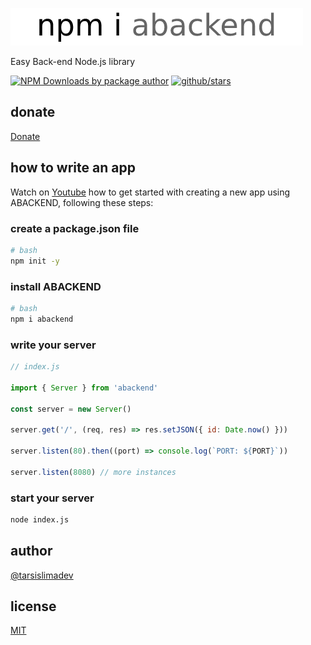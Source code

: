 [![abackend](./images/abackend.png)](https://www.npmjs.com/package/abackend)

Easy Back-end Node.js library

[![NPM Downloads by package author](https://img.shields.io/npm-stat/dw/tarsislimadev?label=NPM%20Downloads)](https://www.npmjs.com/package/abackend) [![github/stars](https://img.shields.io/github/stars/tarsislimadev/abackend?style=social)](https://img.shields.io/github/stars/tarsislimadev/abackend?style=social) 

## donate

[Donate](https://link.mercadopago.com.br/brtmvdl)

## how to write an app

Watch on [Youtube](https://youtu.be/h1d-yo2yovk) how to get started with creating a new app using ABACKEND, following these steps:

### create a package.json file

```sh
# bash
npm init -y
```

### install ABACKEND

```sh
# bash
npm i abackend
```

### write your server

```js
// index.js

import { Server } from 'abackend'

const server = new Server()

server.get('/', (req, res) => res.setJSON({ id: Date.now() }))

server.listen(80).then((port) => console.log(`PORT: ${PORT}`))

server.listen(8080) // more instances
```

### start your server

```sh
node index.js
```

## author

[@tarsislimadev](https://www.linkedin.com/in/tarsislimadev/)

## license

[MIT](./LICENSE)
